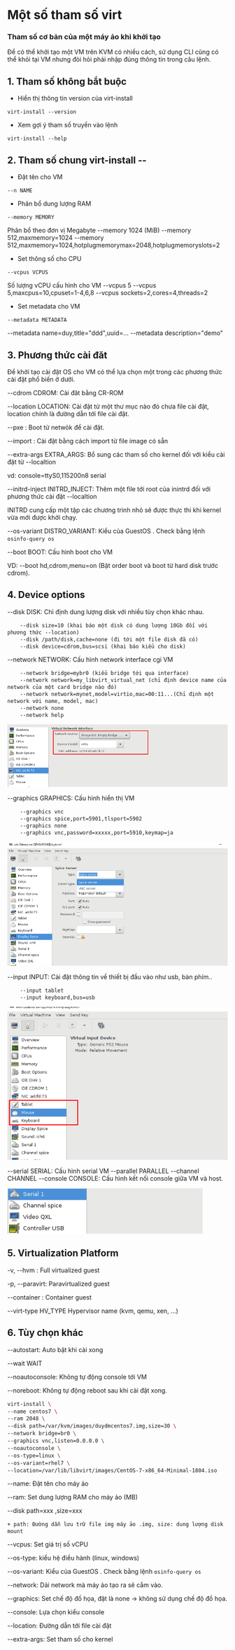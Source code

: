 # Một số tham số virt

### Tham số cơ bản của một máy ảo khi khởi tạo

Để có thể khởi tạo một VM trên KVM có nhiều cách, sử dụng CLI cũng có thể khỏi tại VM nhưng đòi hỏi phải nhập đúng thông tin trong câu lệnh.

## 1. Tham số không bắt buộc

- Hiển thị thông tin version của virt-install

```
virt-install --version
```

- Xem gợi ý tham số truyền vào lệnh

```
virt-install --help
```
## 2. Tham số chung virt-install --<arguments>

- Đặt tên cho VM

```
--n NAME 
```
- Phân bổ dung lượng RAM

```
--memory MEMORY
```
Phân bổ theo đơn vị Megabyte
--memory 1024 (MiB)
--memory 512,maxmemory=1024
--memory 512,maxmemory=1024,hotplugmemorymax=2048,hotplugmemoryslots=2

- Set thông số cho CPU

```
--vcpus VCPUS
```

Số lượng vCPU cấu hình cho VM
--vcpus 5
--vcpus 5,maxcpus=10,cpuset=1-4,6,8
--vcpus sockets=2,cores=4,threads=2

- Set metadata cho VM

```
--metadata METADATA   
```

--metadata name=duy,title="ddd",uuid=...
--metadata description="demo"

## 3. Phương thức cài đăt

Để khởi tạo cài đặt OS cho VM có thể lựa chọn một trong các phương thức cài đặt phổ biến ở dưới.

--cdrom CDROM: Cài đăt bằng CR-ROM

--location LOCATION: Cài đặt từ một thư mục nào đó chưa file cài đặt, location chính là đường dẫn tới file cài đặt.

--pxe : Boot từ netwỏk để cài đặt.

--import : Cài đặt bằng cách import từ file image có sẵn

--extra-args EXTRA_ARGS: Bổ sung các tham số cho kernel đối với kiểu cài đặt từ --localtion

vd: console=ttyS0,115200n8 serial

--initrd-inject INITRD_INJECT: Thêm một file tới root của inintrd đối với phương thức cài đặt --localtion

INITRD cung cấp một tập các chương trình nhỏ sẽ được thực thi khi kernel vừa mới được khởi chạy.

--os-variant DISTRO_VARIANT: Kiểu của GuestOS . Check bằng lệnh `osinfo-query os`

--boot BOOT: Cấu hình boot cho VM

VD:	--boot hd,cdrom,menu=on (Bật order boot và boot từ hard disk trước cdrom).
	
## 4. Device options

--disk DISK: Chỉ định dung lượng disk với nhiều tùy chọn khác nhau.

		--disk size=10 (khai báo một disk có dung lượng 10Gb đối với phương thức --location)
		--disk /path/disk,cache=none (đi tới một file disk đã có)
		--disk device=cdrom,bus=scsi (khai báo kiểu cho disk)

--network NETWORK: Cấu hình network interface cgi VM

		--network bridge=mybr0 (kiểu bridge tới qua interface)
		--network network=my_libvirt_virtual_net (chỉ định device name của network của một card bridge nào đó)
		--network network=mynet,model=virtio,mac=00:11...(Chỉ định một network với name, model, mac)
		--network none
		--network help

![](../images/thamsovirt/Screenshot_388.png)

--graphics GRAPHICS: Cấu hình hiển thị VM

		--graphics vnc
		--graphics spice,port=5901,tlsport=5902
		--graphics none
		--graphics vnc,password=xxxxx,port=5910,keymap=ja
		
![](../images/thamsovirt/Screenshot_389.png)

--input INPUT: Cài đặt thông tin về thiết bị đầu vào như usb, bàn phím..

		--input tablet
		--input keyboard,bus=usb
		
![](../images/thamsovirt/Screenshot_390.png)

--serial SERIAL: Cấu hình serial VM
--parallel PARALLEL
--channel CHANNEL
--console CONSOLE: Cấu hình kết nối console giữa VM và host.

![](../images/thamsovirt/Screenshot_391.png)

## 5. Virtualization Platform 

-v, --hvm : Full virtualized guest

-p, --paravirt: Paravirtualized guest

--container : Container guest

--virt-type HV_TYPE   Hypervisor name (kvm, qemu, xen, ...)

## 6. Tùy chọn khác

--autostart: Auto bật khi cài xong

--wait WAIT

--noautoconsole: Không tự động console tới VM

--noreboot: Không tự động reboot sau khi cài đặt xong.







		

		




























```sh
virt-install \
--name centos7 \
--ram 2048 \
--disk path=/var/kvm/images/duydmcentos7.img,size=30 \
--network bridge=br0 \
--graphics vnc,listen=0.0.0.0 \
--noautoconsole \
--os-type=linux \
--os-variant=rhel7 \   
--location=/var/lib/libvirt/images/CentOS-7-x86_64-Minimal-1804.iso
```

--name: Đặt tên cho máy ảo

--ram: Set dung lượng RAM cho máy ảo (MB)

--disk path=xxx ,size=xxx

	+ path: Đường dẫn lưu trữ file img máy ảo .img, size: dung lượng disk mount
	
--vcpus: Set giá trị số vCPU

--os-type: kiểu hệ điều hành (linux, windows)

--os-variant: Kiểu của GuestOS . Check bằng lệnh `osinfo-query os`

--network: Dải network mà máy ảo tạo ra sẽ cắm vào.

--graphics: Set chế độ đồ họa, đặt là none -> không sử dụng chế độ đồ họa.

--console: Lựa chọn kiểu console

--location: Đường dẫn tới file cài đặt

--extra-args: Set tham số cho kernel

